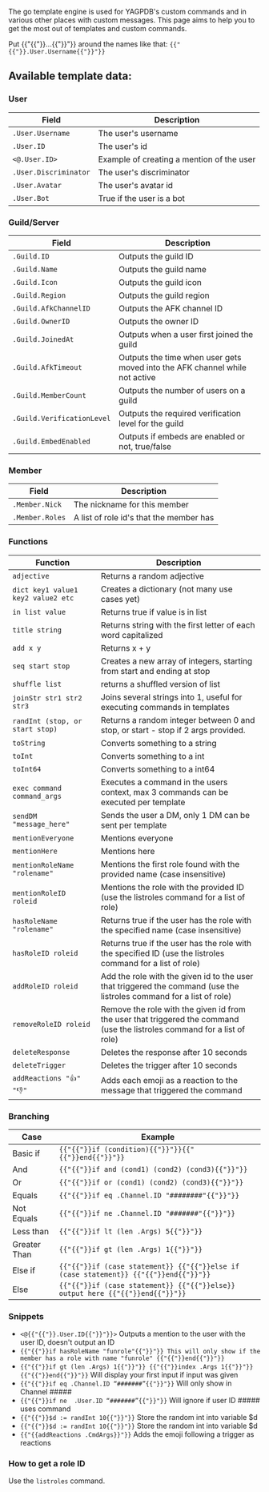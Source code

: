 The go template engine is used for YAGPDB's custom commands and in various other places with custom messages.
This page aims to help you to get the most out of templates and custom commands.

Put {{"{{"}}...{{"}}"}} around the names like that: `{{"{{"}}.User.Username{{"}}"}}`

## Available template data:

### User

| Field | Description |
| --- | --- |
| `.User.Username` | The user's username |
| `.User.ID` | The user's id |
| `<@.User.ID>` | Example of creating a mention of the user |
| `.User.Discriminator` | The user's discriminator | 
| `.User.Avatar` | The user's avatar id |
| `.User.Bot` | True if the user is a bot | 

### Guild/Server

| Field | Description |
| --- | --- |
| `.Guild.ID` | Outputs the guild ID |
| `.Guild.Name` | Outputs the guild name |
| `.Guild.Icon` | Outputs the guild icon |
| `.Guild.Region` | Outputs the guild region |
| `.Guild.AfkChannelID` | Outputs the AFK channel ID |
| `.Guild.OwnerID` | Outputs the owner ID |
| `.Guild.JoinedAt` | Outputs when a user first joined the guild |
| `.Guild.AfkTimeout` | Outputs the time when user gets moved into the AFK channel while not active |
| `.Guild.MemberCount` | Outputs the number of users on a guild |
| `.Guild.VerificationLevel` | Outputs the required verification level for the guild |
| `.Guild.EmbedEnabled` | Outputs if embeds are enabled or not, true/false |

### Member
| Field | Description |
| --- | --- |
| `.Member.Nick` | The nickname for this member |
| `.Member.Roles` | A list of role id's that the member has |

### Functions
| Function | Description |
| --- | --- |
| `adjective` | Returns a random adjective |
| `dict key1 value1 key2 value2 etc` | Creates a dictionary (not many use cases yet) |
| `in list value` | Returns true if value is in list |
| `title string` | Returns string with the first letter of each word capitalized |
| `add x y` | Returns x + y |
| `seq start stop` | Creates a new array of integers, starting from start and ending at stop |
| `shuffle list` | returns a shuffled version of list |
| `joinStr str1 str2 str3` | Joins several strings into 1, useful for executing commands in templates |
| `randInt (stop, or start stop)` | Returns a random integer between 0 and stop, or start - stop if 2 args provided.  |
| `toString` | Converts something to a string |
| `toInt` | Converts something to a int |
| `toInt64` | Converts something to a int64 |
| `exec command command_args` | Executes a command in the users context, max 3 commands can be executed per template |
| `sendDM "message_here"` | Sends the user a DM, only 1 DM can be sent per template |
| `mentionEveryone` | Mentions everyone |
| `mentionHere` | Mentions here |
| `mentionRoleName "rolename"` | Mentions the first role found with the provided name (case insensitive) |
| `mentionRoleID roleid` | Mentions the role with the provided ID (use the listroles command for a list of role) |
| `hasRoleName "rolename"` | Returns true if the user has the role with the specified name (case insensitive) |
| `hasRoleID roleid` | Returns true if the user has the role with the specified ID (use the listroles command for a list of role) |
| `addRoleID roleid` | Add the role with the given id to the user that triggered the command (use the listroles command for a list of role) |
| `removeRoleID roleid` | Remove the role with the given id from the user that triggered the command (use the listroles command for a list of role) |
| `deleteResponse` | Deletes the response after 10 seconds |
| `deleteTrigger` | Deletes the trigger after 10 seconds |
| `addReactions "👍" "👎"` | Adds each emoji as a reaction to the message that triggered the command |


### Branching
| Case | Example |
| --- | --- |
| Basic if | `{{"{{"}}if (condition){{"}}"}}{{"{{"}}end{{"}}"}}`
| And  | `{{"{{"}}if and (cond1) (cond2) (cond3){{"}}"}}` |
| Or   | `{{"{{"}}if or (cond1) (cond2) (cond3){{"}}"}}` |
| Equals  | `{{"{{"}}if eq .Channel.ID "########"{{"}}"}}` |
| Not Equals  | `{{"{{"}}if ne .Channel.ID "#######"{{"}}"}}` |
| Less than | `{{"{{"}}if lt (len .Args) 5{{"}}"}}` |
| Greater Than  | `{{"{{"}}if gt (len .Args) 1{{"}}"}}` |
| Else if | `{{"{{"}}if (case statement}} {{"{{"}}else if (case statement}} {{"{{"}}end{{"}}"}}` |
| Else | `{{"{{"}}if (case statement}} {{"{{"}}else}} output here {{"{{"}}end{{"}}"}}` |


### Snippets
* `<@{{"{{"}}.User.ID{{"}}"}}>` Outputs a mention to the user with the user ID, doesn't output an ID
* `{{"{{"}}if hasRoleName "funrole"{{"}}"}} This will only show if the member has a role with name "funrole" {{"{{"}}end{{"}}"}}`
* `{{"{{"}}if gt (len .Args) 1{{"}}"}} {{"{{"}}index .Args 1{{"}}"}} {{"{{"}}end{{"}}"}}` Will display your first input if input was given 
* `{{"{{"}}if eq .Channel.ID “#######”{{"}}"}}` Will only show in Channel #####
* `{{"{{"}}if ne  .User.ID “#######”{{"}}"}}` Will ignore if user ID ##### uses command
* `{{"{{"}}$d := randInt 10{{"}}"}}` Store the random int into variable $d 
* `{{"{{"}}$d := randInt 10{{"}}"}}` Store the random int into variable $d 
* `{{"{{addReactions .CmdArgs}}"}}` Adds the emoji following a trigger as reactions

### How to get a role ID

Use the `listroles` command. 


